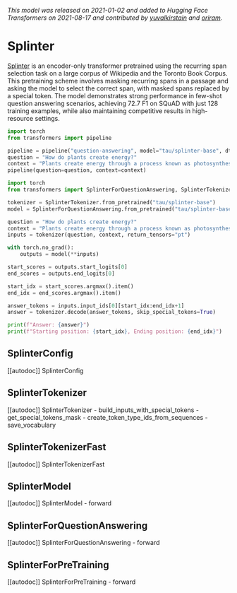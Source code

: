 <!--Copyright 2021 The HuggingFace Team. All rights reserved.

Licensed under the Apache License, Version 2.0 (the "License"); you may not use this file except in compliance with
the License. You may obtain a copy of the License at

http://www.apache.org/licenses/LICENSE-2.0

Unless required by applicable law or agreed to in writing, software distributed under the License is distributed on
an "AS IS" BASIS, WITHOUT WARRANTIES OR CONDITIONS OF ANY KIND, either express or implied. See the License for the
specific language governing permissions and limitations under the License.

⚠️ Note that this file is in Markdown but contain specific syntax for our doc-builder (similar to MDX) that may not be
rendered properly in your Markdown viewer.

-->
*This model was released on 2021-01-02 and added to Hugging Face Transformers on 2021-08-17 and contributed by [yuvalkirstain](https://huggingface.co/yuvalkirstain) and [oriram](https://huggingface.co/oriram).*

# Splinter

[Splinter](https://huggingface.co/papers/2101.00438) is an encoder-only transformer pretrained using the recurring span selection task on a large corpus of Wikipedia and the Toronto Book Corpus. This pretraining scheme involves masking recurring spans in a passage and asking the model to select the correct span, with masked spans replaced by a special token. The model demonstrates strong performance in few-shot question answering scenarios, achieving 72.7 F1 on SQuAD with just 128 training examples, while also maintaining competitive results in high-resource settings.

<hfoptions id="usage">
<hfoption id="Pipeline">

```py
import torch
from transformers import pipeline

pipeline = pipeline("question-answering", model="tau/splinter-base", dtype="auto")
question = "How do plants create energy?"
context = "Plants create energy through a process known as photosynthesis, which converts sunlight into chemical energy using chlorophyll in their leaves."
pipeline(question=question, context=context)
```

</hfoption>
<hfoption id="AutoModel">

```py
import torch
from transformers import SplinterForQuestionAnswering, SplinterTokenizer

tokenizer = SplinterTokenizer.from_pretrained("tau/splinter-base")
model = SplinterForQuestionAnswering.from_pretrained("tau/splinter-base", dtype="auto")

question = "How do plants create energy?"
context = "Plants create energy through a process known as photosynthesis, which converts sunlight into chemical energy using chlorophyll in their leaves."
inputs = tokenizer(question, context, return_tensors="pt")

with torch.no_grad():
    outputs = model(**inputs)

start_scores = outputs.start_logits[0]
end_scores = outputs.end_logits[0]

start_idx = start_scores.argmax().item()
end_idx = end_scores.argmax().item()

answer_tokens = inputs.input_ids[0][start_idx:end_idx+1]
answer = tokenizer.decode(answer_tokens, skip_special_tokens=True)

print(f"Answer: {answer}")
print(f"Starting position: {start_idx}, Ending position: {end_idx}")
```

</hfoption>
</hfoptions>


## SplinterConfig

[[autodoc]] SplinterConfig

## SplinterTokenizer

[[autodoc]] SplinterTokenizer
    - build_inputs_with_special_tokens
    - get_special_tokens_mask
    - create_token_type_ids_from_sequences
    - save_vocabulary

## SplinterTokenizerFast

[[autodoc]] SplinterTokenizerFast

## SplinterModel

[[autodoc]] SplinterModel
    - forward

## SplinterForQuestionAnswering

[[autodoc]] SplinterForQuestionAnswering
    - forward

## SplinterForPreTraining

[[autodoc]] SplinterForPreTraining
    - forward

